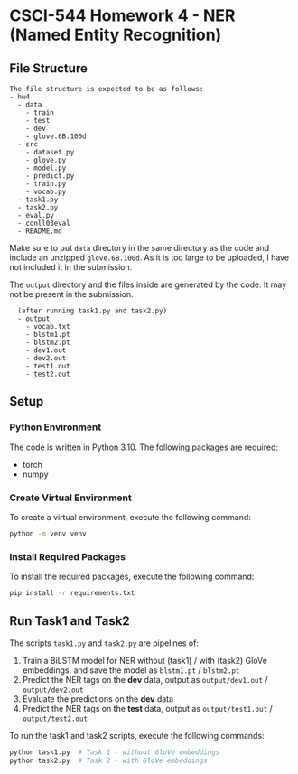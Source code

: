 # CSCI-544 Homework 4 - NER (Named Entity Recognition)

## File Structure
```
The file structure is expected to be as follows:
- hw4
  - data
    - train
    - test
    - dev
    - glove.6B.100d
  - src 
    - dataset.py
    - glove.py
    - model.py
    - predict.py
    - train.py
    - vocab.py
  - task1.py
  - task2.py
  - eval.py
  - conll03eval
  - README.md
```
Make sure to put `data` directory in the same directory as the code and include an unzipped `glove.6B.100d`. As it is too large to be uploaded, I have not included it in the submission.

The `output` directory and the files inside are generated by the code. It may not be present in the submission.
```
  (after running task1.py and task2.py)
  - output
    - vocab.txt
    - blstm1.pt
    - blstm2.pt
    - dev1.out
    - dev2.out
    - test1.out
    - test2.out
```
## Setup
### Python Environment
The code is written in Python 3.10. The following packages are required:
- torch
- numpy
### Create Virtual Environment
To create a virtual environment, execute the following command:
```bash
python -m venv venv
```
### Install Required Packages
To install the required packages, execute the following command:
```bash
pip install -r requirements.txt
```
## Run Task1 and Task2
The scripts `task1.py` and `task2.py` are pipelines of:
1. Train a BiLSTM model for NER without (task1) / with (task2) GloVe embeddings, and save the model as `blstm1.pt` / `blstm2.pt`
2. Predict the NER tags on the **dev** data, output as `output/dev1.out` / `output/dev2.out`
3. Evaluate the predictions on the **dev** data
4. Predict the NER tags on the **test** data, output as `output/test1.out` / `output/test2.out`

To run the task1 and task2 scripts, execute the following commands:
```bash
python task1.py  # Task 1 - without GloVe embeddings
python task2.py  # Task 2 - with GloVe embeddings
```
